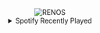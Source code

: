 <div align="center">
<picture>
    <source media="(prefers-color-scheme: dark)" srcset="https://i.ibb.co/H6Tfz0f/output-gif.gif">
    <source media="(prefers-color-scheme: light)" srcset="https://i.ibb.co/H6Tfz0f/output-gif.gif">
    <img alt="RENOS" src="https://i.ibb.co/H6Tfz0f/output-gif.gif">
</picture>
<details>
<summary>Spotify Recently Played</summary>
<img src="https://spotify-recently-played-readme.vercel.app/api?user=31d6d6zerc5ct6kck32na2ozsqf4&unique=1&width=400" alt="Spotify" />
</details>
</div>

<!-- Image deletion URL: https://ibb.co/hbFJWkJ/07eef4aefe6c34b856cc61bdcd555069 -->